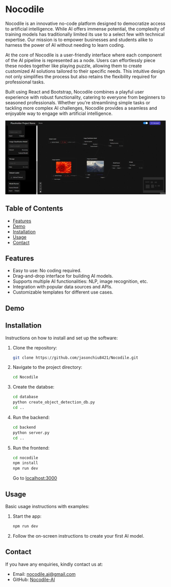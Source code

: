 # Nocodile
Nocodile is an innovative no-code platform designed to democratize access to artificial intelligence. While AI offers immense potential, the complexity of training models has traditionally limited its use to a select few with technical expertise. Our mission is to empower businesses and students alike to harness the power of AI without needing to learn coding.

At the core of Nocodile is a user-friendly interface where each component of the AI pipeline is represented as a node. Users can effortlessly piece these nodes together like playing puzzle, allowing them to create customized AI solutions tailored to their specific needs. This intuitive design not only simplifies the process but also retains the flexibility required for professional tasks.

Built using React and Bootstrap, Nocodile combines a playful user experience with robust functionality, catering to everyone from beginners to seasoned professionals. Whether you're streamlining simple tasks or tackling more complex AI challenges, Nocodile provides a seamless and enjoyable way to engage with artificial intelligence.

![Example of UI](./ui_example.jpg?raw=true)

## Table of Contents

- [Features](#features)
- [Demo](#demo)
- [Installation](#installation)
- [Usage](#usage)
- [Contact](#contact)

## Features

- Easy to use: No coding required.
- Drag-and-drop interface for building AI models.
- Supports multiple AI functionalities: NLP, image recognition, etc.
- Integration with popular data sources and APIs.
- Customizable templates for different use cases.

## Demo

## Installation

Instructions on how to install and set up the software:

1. Clone the repository:
   ```bash
   git clone https://github.com/jasonchiu8421/Nocodile.git
   ```
2. Navigate to the project directory:
   ```bash
   cd Nocodile
   ```
3. Create the databse:
   ```bash
   cd database
   python create_object_detection_db.py
   cd ..
   ```
4. Run the backend:
   ```bash
   cd backend
   python server.py
   cd ..
   ```
5. Run the frontend:
   ```bash
   cd nocodile
   npm install
   npm run dev
   ```
   Go to [localhost:3000](http://localhost:3000/)



## Usage

Basic usage instructions with examples:

1. Start the app:
   ```bash
   npm run dev
   ```
2. Follow the on-screen instructions to create your first AI model.

## Contact

If you have any enquiries, kindly contact us at:
- Email: [nocodile.ai@gmail.com](mailto:nocodile.ai@gmail.com)
- GitHub: [Nocodile-AI](https://github.com/Nocodile-AI)
